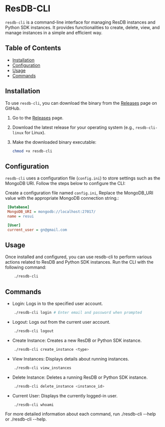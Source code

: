 # ResDB-CLI

`resdb-cli` is a command-line interface for managing ResDB instances and Python SDK instances. It provides functionalities to create, delete, view, and manage instances in a simple and efficient way.

## Table of Contents

- [Installation](#installation)
- [Configuration](#configuration)
- [Usage](#usage)
- [Commands](#commands)

## Installation

To use `resdb-cli`, you can download the binary from the [Releases](https://github.com/your-username/resdb-cli/releases) page on GitHub.

1. Go to the [Releases](https://github.com/gopuman/resdb-cli/releases) page.
2. Download the latest release for your operating system (e.g., `resdb-cli-linux` for Linux).
3. Make the downloaded binary executable:

    ```bash
    chmod +x resdb-cli
    ```

## Configuration

`resdb-cli` uses a configuration file (`config.ini`) to store settings such as the MongoDB URI. Follow the steps below to configure the CLI:

Create a configuration file named `config.ini`, Replace the MongoDB_URI value with the appropriate MongoDB connection string.:

   ```ini
    [Database]
    MongoDB_URI = mongodb://localhost:27017/
    name = resui

    [User]
    current_user = gn@gmail.com
   ```

## Usage

Once installed and configured, you can use resdb-cli to perform various actions related to ResDB and Python SDK instances. Run the CLI with the following command:

```bash
    ./resdb-cli
```

## Commands

- Login: Logs in to the specified user account.

```bash
    ./resdb-cli login # Enter email and password when prompted
```

- Logout: Logs out from the current user account.

```bash
    ./resdb-cli logout
```

- Create Instance: Creates a new ResDB or Python SDK instance.

```bash
    ./resdb-cli create_instance <type>
```

- View Instances: Displays details about running instances.

```bash
    ./resdb-cli view_instances
```

- Delete Instance: Deletes a running ResDB or Python SDK instance.

```bash
    ./resdb-cli delete_instance <instance_id>
```

- Current User: Displays the currently logged-in user.

```bash
    ./resdb-cli whoami
```

For more detailed information about each command, run ./resdb-cli --help or ./resdb-cli <command> --help.
